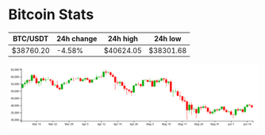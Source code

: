 # Bitcoin Stats

BTC/USDT|24h change|24h high|24h low|
|---|---|---|---|
|$38760.20|-4.58%|$40624.05|$38301.68|

<img src="./chart.svg">
